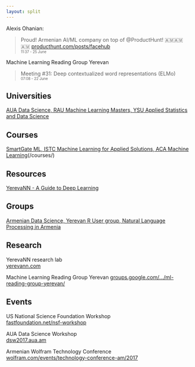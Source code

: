 ```yaml
---
layout: split
---
```



Alexis Ohanian:  
> Proud! Armenian AI/ML company on top of @ProductHunt! 🇦🇲🇦🇲🇦🇲 [producthunt.com/posts/facehub](https://producthunt.com/posts/facehub)  
<sub><sup>11:37 - 25 June</sup></sub>

Machine Learning Reading Group Yerevan
> Meeting #31: Deep contextualized word representations (ELMo)  
<sub><sup>07:08 - 22 June</sup></sub>


## Universities

[AUA Data Science, RAU Machine Learning Masters, YSU Applied Statistics and Data Science](/universities/)

## Courses

[SmartGate ML, ISTC Machine Learning for Applied Solutions, ACA Machine Learning](https://www.smartgate.ml/)(/courses/)


## Resources

[YerevaNN - A Guide to Deep Learning](http://yerevann.com/a-guide-to-deep-learning/)


## Groups

[Armenian Data Science, Yerevan R User group, Natural Language Processing in Armenia](/groups/)

## Research

YerevaNN research lab  
[yerevann.com](http://yerevann.com/)

Machine Learning Reading Group Yerevan
[groups.google.com/.../ml-reading-group-yerevan/](https://groups.google.com/forum/#!topic/ml-reading-group-yerevan/)


## Events

US National Science Foundation Workshop  
[fastfoundation.net/nsf-workshop](http://fastfoundation.net/nsf-workshop/)

AUA Data Science Workshop  
[dsw2017.aua.am](https://dsw2017.aua.am/)

Armenian Wolfram Technology Conference  
[wolfram.com/events/technology-conference-am/2017](https://www.wolfram.com/events/technology-conference-am/2017/)


